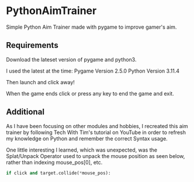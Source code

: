 # PythonAimTrainer

Simple Python Aim Trainer made with pygame to improve gamer's aim.

## Requirements

Download the lateset version of pygame and python3.

I used the latest at the time:
Pygame Version 2.5.0
Python Version 3.11.4

Then launch and click away!

When the game ends click or press any key to end the game and exit.

## Additional

As I have been focusing on other modules and hobbies, I recreated this aim trainer by following Tech With Tim's tutorial on YouTube in order to refresh my knowledge on Python and remember the correct Syntax usage.

One little interesting I learned, which was unexpected, was the Splat/Unpack Operator used to unpack the mouse position as seen below, rather than indexing mouse_pos[0], etc.

```python
if click and target.collide(*mouse_pos):
```